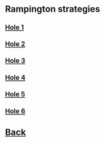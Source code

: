 # Rampington strategies

## [Hole 1](rampington/1.md)
## [Hole 2](rampington/2.md)
## [Hole 3](rampington/3.md)
## [Hole 4](rampington/4.md)
## [Hole 5](rampington/5.md)
## [Hole 6](rampington/6.md)

# [Back](../README.md)
